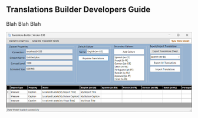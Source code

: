 ## **Translations Builder Developers Guide**

Blah Blah Blah

<img src="./images/DeveloperGuide/media/image1.png"
style="width:5.37946in;height:2.25987in"
alt="Graphical user interface, application Description automatically generated" />
